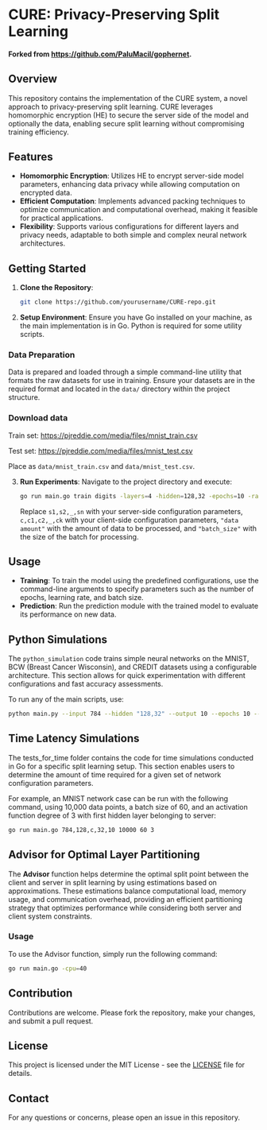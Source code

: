 # CURE: Privacy-Preserving Split Learning

#### Forked from https://github.com/PaluMacil/gophernet.


## Overview

This repository contains the implementation of the CURE system, a novel approach to privacy-preserving split learning. CURE leverages homomorphic encryption (HE) to secure the server side of the model and optionally the data, enabling secure split learning without compromising training efficiency.

## Features

- **Homomorphic Encryption**: Utilizes HE to encrypt server-side model parameters, enhancing data privacy while allowing computation on encrypted data.
- **Efficient Computation**: Implements advanced packing techniques to optimize communication and computational overhead, making it feasible for practical applications.
- **Flexibility**: Supports various configurations for different layers and privacy needs, adaptable to both simple and complex neural network architectures.

## Getting Started

1. **Clone the Repository**:
   ```bash
   git clone https://github.com/yourusername/CURE-repo.git
   ```
2. **Setup Environment**:
   Ensure you have Go installed on your machine, as the main implementation is in Go. Python is required for some utility scripts.

### Data Preparation

Data is prepared and loaded through a simple command-line utility that formats the raw datasets for use in training. Ensure your datasets are in the required format and located in the `data/` directory within the project structure.

### Download data

Train set: https://pjreddie.com/media/files/mnist_train.csv

Test set: https://pjreddie.com/media/files/mnist_test.csv

Place as `data/mnist_train.csv` and `data/mnist_test.csv`.


3. **Run Experiments**:
   Navigate to the project directory and execute:
   ```bash
   go run main.go train digits -layers=4 -hidden=128,32 -epochs=10 -rate=.1
   ```
   Replace `s1,s2,_,sn` with your server-side configuration parameters, `c,c1,c2,_,ck` with your client-side configuration parameters, `"data amount"` with the amount of data to be processed, and `"batch_size"` with the size of the batch for processing.

## Usage

- **Training**: To train the model using the predefined configurations, use the command-line arguments to specify parameters such as the number of epochs, learning rate, and batch size.
- **Prediction**: Run the prediction module with the trained model to evaluate its performance on new data.

## Python Simulations

The `python_simulation` code trains simple neural networks on the MNIST, BCW (Breast Cancer Wisconsin), and CREDIT datasets using a configurable architecture. This section allows for quick experimentation with different configurations and fast accuracy assessments.

To run any of the main scripts, use:
```bash
python main.py --input 784 --hidden "128,32" --output 10 --epochs 10 --rate 0.01 --batch 60
```
## Time Latency Simulations

The tests_for_time folder contains the code for time simulations conducted in Go for a specific split learning setup. This section enables users to determine the amount of time required for a given set of network configuration parameters.

For example, an MNIST network case can be run with the following command, using 10,000 data points, a batch size of 60, and an activation function degree of 3 with first hidden layer belonging to server:
```bash
go run main.go 784,128,c,32,10 10000 60 3
```

## Advisor for Optimal Layer Partitioning

The **Advisor** function helps determine the optimal split point between the client and server in split learning by using estimations based on approximations. These estimations balance computational load, memory usage, and communication overhead, providing an efficient partitioning strategy that optimizes performance while considering both server and client system constraints.

### Usage

To use the Advisor function, simply run the following command:

```bash
go run main.go -cpu=40
```

## Contribution

Contributions are welcome. Please fork the repository, make your changes, and submit a pull request.

## License

This project is licensed under the MIT License - see the [LICENSE](LICENSE) file for details.



## Contact

For any questions or concerns, please open an issue in this repository.
